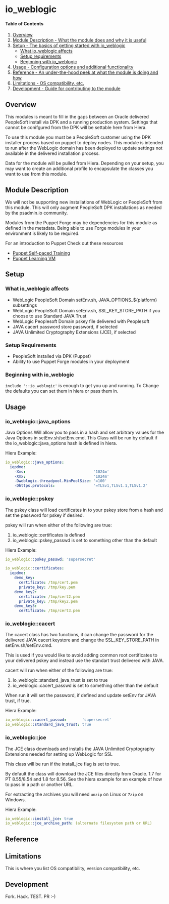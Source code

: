 # io_weblogic

#### Table of Contents

1. [Overview](#overview)
2. [Module Description - What the module does and why it is useful](#module-description)
3. [Setup - The basics of getting started with io_weblogic](#setup)
    * [What io_weblogic affects](#what-io_weblogic-affects)
    * [Setup requirements](#setup-requirements)
    * [Beginning with io_weblogic](#beginning-with-io_weblogic)
4. [Usage - Configuration options and additional functionality](#usage)
5. [Reference - An under-the-hood peek at what the module is doing and how](#reference)
5. [Limitations - OS compatibility, etc.](#limitations)
6. [Development - Guide for contributing to the module](#development)

## Overview

This modules is meant to fill in the gaps between an Oracle delivered PeopleSoft
install via DPK and a running production system. Settings that cannot be conifgured
from the DPK will be settable here from Hiera.

To use this module you must be a PeopleSoft customer using the DPK installer
process based on puppet to deploy nodes. This module is intended to run after the
WebLogic domain has been deployed to update settings not available in the delivered
installation process.

Data for the module will be pulled from Hiera. Depending on your setup, you may want
to create an additional profile to encapsulate the classes you want to use from this
module.

## Module Description

We will not be supporting new installations of WebLogic or PeopleSoft from this module.
This will only augment PeopleSoft DPK installations as needed by the psadmin.io community.

Modules from the Puppet Forge may be dependencies for this module as defined in the metadata.
Being able to use Forge modules in your environment is likely to be required.

For an introduction to Puppet Check out these resources
* [Puppet Self-paced Training](https://learn.puppet.com/category/self-paced-training)
* [Puppet Learning VM](https://puppet.com/download-learning-vm)

## Setup

### What io_weblogic affects

* WebLogic PeopleSoft Domain setEnv.sh, JAVA_OPTIONS_${platform} subsettings
* WebLogic PeopleSoft Domain setEnv.sh, SSL_KEY_STORE_PATH if you choose to use Standard JAVA Trust
* WebLogic Peoplesoft Domain pskey file delivered with Peoplesoft
* JAVA cacert password store password, if selected
* JAVA Unlimited Cryptography Extensions (JCE), if selected

### Setup Requirements

* PeopleSoft installed via DPK (Puppet)
* Ability to use Puppet Forge modules in your deployment

### Beginning with io_weblogic

`include '::io_weblogic'` is enough to get you up and running. To Change the defaults you can set them in hiera or pass them in.

## Usage

### io_weblogic::java_options

Java Options Will allow you to pass in a hash and set arbitrary values for the Java Options in setEnv.sh/setEnv.cmd.
This Class will be run by default if the io_weblogic::java_options hash is defined in hiera.

Hiera Example:
```yaml
io_weblogic::java_options:
  iepdmo:
    -Xms:                              '1024m'
    -Xmx:                              '1024m'
    -Dweblogic.threadpool.MinPoolSize: '=100'
    -Dhttps.protocols:                 '=TLSv1,TLSv1.1,TLSv1.2'
```

### io_weblogic::pskey

The pskey class will load certificates in to your pskey store from a hash and set the password for pskey if desired.

pskey will run when either of the following are true:
1. io_weblogic::certificates is defined
1. io_weblogic::pskey_passwd is set to something other than the default

Hiera Example:
```yaml
io_weblogic::pskey_passwd: 'supersecret'

io_weblogic::certificates:
  iepdmo:
    demo_key:
      certificate: /tmp/cert.pem
      private_key: /tmp/key.pem
    demo_key2:
      certificate: /tmp/cert2.pem
      private_key: /tmp/key2.pem
    demo_key3:
      certificate: /tmp/cert3.pem
```

### io_weblogic::cacert

The cacert class has two functions, it can change the password for the delivered JAVA cacert keystore and change the SSL_KEY_STORE_PATH
in setEnv.sh/setEnv.cmd. 

This is used if you would like to avoid adding common root certificates to your delivered pskey and instead use the standart trust
delivered with JAVA.

cacert will run when either of the following are true:
1. io_weblogic::standard_java_trust is set to true
1. io_weblogic::cacert_passwd is set to something other than the default

When run it will set the password, if defined and update setEnv for JAVA trust, if true.

Hiera Example:
```yaml
io_weblogic::cacert_passwd:       'supersecret'
io_weblogic::standard_java_trust: true
```

### io_weblogic::jce

The JCE class downloads and installs the JAVA Unlimited Cryptography Extensions needed for setting up WebLogic for SSL

This class will be run if the install_jce flag is set to true.

By default the class will download the JCE files directly from Oracle. 1.7 for PT 8.55/8.54 and 1.8 for 8.56. See the
hiera example for an example of how to pass in a path or another URL.

For extracting the archives you will need `unzip` on Linux or `7zip` on Windows.

Hiera Example:
```yaml
io_weblogic::install_jce: true
io_weblogic::jce_archive_path: (alternate filesystem path or URL)
```

## Reference

## Limitations

This is where you list OS compatibility, version compatibility, etc.

## Development

Fork. Hack. TEST. PR :-)
